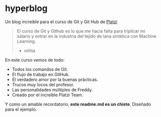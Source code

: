 # hyperblog
Un blog increible para el curso de Git y Git Hub de [Platzi](https://platzi.com/ "Platzi")
>El curso de Git y Github es lo que me hacia falta para triplicar mi salario y entrar en la industria del tejido de lana sintética con Machine Learning.
> - niñita

En este curso vemos de todo:
* Todos los comandos de Git.
* El flujo de trabajo en GitHub.
* El verdadero amor por la buenas prácticas.
* Trucos muy locos del profesor.
* Las personalidades múltiples de Freddy.
* Creado por el increible Platzi Team.

Y como un amable recordatorio, **este readme.md es un chiste**. Diseñado para el ejemplo. 
